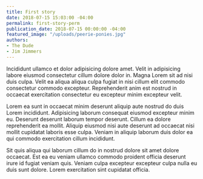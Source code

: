 ```yaml
---
title: First story
date: 2018-07-15 15:03:00 -04:00
permalink: first-story-perm
publication_date: 2018-07-15 00:00:00 -04:00
featured_image: "/uploads/peerie-ponies.jpg"
authors:
- The Dude
- Jim Jimmers
---
```


Incididunt ullamco et dolor adipisicing dolore amet. Velit in adipisicing labore eiusmod consectetur cillum dolore dolor in. Magna Lorem sit ad nisi duis culpa. Velit ea aliqua aliqua culpa fugiat in nisi cillum elit commodo consectetur commodo excepteur. Reprehenderit anim est nostrud in occaecat exercitation consectetur eu excepteur minim excepteur velit.

Lorem ea sunt in occaecat minim deserunt aliquip aute nostrud do duis Lorem incididunt. Adipisicing laborum consequat eiusmod excepteur minim eu. Deserunt deserunt laborum tempor deserunt. Cillum ea dolore reprehenderit ea mollit. Aliquip eiusmod nisi aute deserunt ad occaecat nisi mollit cupidatat laboris esse culpa. Veniam in aliquip laborum duis dolor ea qui commodo exercitation cillum incididunt.

Sit quis aliqua qui laborum cillum do in nostrud dolore sit amet dolore occaecat. Est ea eu veniam ullamco commodo proident officia deserunt irure id fugiat veniam quis. Veniam culpa excepteur excepteur culpa nulla eu duis sunt dolore. Lorem exercitation sint cupidatat officia.
